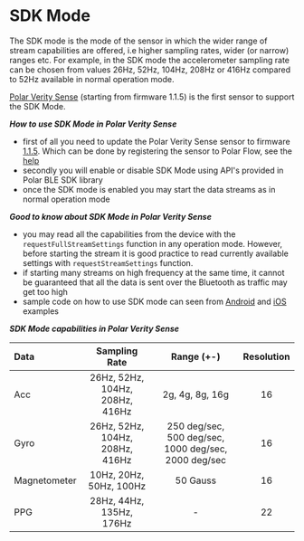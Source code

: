 # SDK Mode

The SDK mode is the mode of the sensor in which the wider range of stream capabilities are offered, i.e higher sampling rates, wider (or narrow) ranges etc. For example, in the SDK mode the accelerometer sampling rate can be chosen from values 26Hz, 52Hz, 104Hz, 208Hz or 416Hz compared to 52Hz available in normal operation mode. 

[Polar Verity Sense](https://www.polar.com/en/products/accessories/polar-verity-sense) (starting from firmware 1.1.5) is the first sensor to support the SDK Mode. 

***How to use SDK Mode in Polar Verity Sense***
- first of all you need to update the Polar Verity Sense sensor to firmware [1.1.5](https://support.polar.com/en/updates/polar-verity-sense-11-firmware-update). Which can be done by registering the sensor to Polar Flow, see the [help](https://support.polar.com/e_manuals/verity-sense/polar-verity-sense-user-manual-english/firmware-update.htm)
- secondly you will enable or disable SDK Mode using API's provided in Polar BLE SDK library
- once the SDK mode is enabled you may start the data streams as in normal operation mode 

***Good to know about SDK Mode in Polar Verity Sense***
- you may read all the capabilities from the device with the `requestFullStreamSettings` function in any operation mode. However, before starting the stream it is good practice to read currently available settings with `requestStreamSettings` function. 
- if starting many streams on high frequency at the same time, it cannot be guaranteed that all the data is sent over the Bluetooth as traffic may get too high
- sample code on how to use SDK mode can seen from [Android](examples/example-android)  and [iOS](examples/example-iOS) examples

***SDK Mode capabilities in Polar Verity Sense***

| Data        | Sampling Rate                  | Range (+-)                                           |    Resolution |
|:------------|:------------------------------:|:----------------------------------------------------:|:----------:|
| Acc         |26Hz, 52Hz, 104Hz, 208Hz, 416Hz | 2g, 4g, 8g, 16g                                      |16          |
| Gyro        |26Hz, 52Hz, 104Hz, 208Hz, 416Hz | 250 deg/sec, 500 deg/sec, 1000 deg/sec, 2000 deg/sec |16          |
| Magnetometer|10Hz, 20Hz, 50Hz, 100Hz         | 50 Gauss                                             |16          |
| PPG         |28Hz, 44Hz, 135Hz, 176Hz        | -                                                    |22          |

